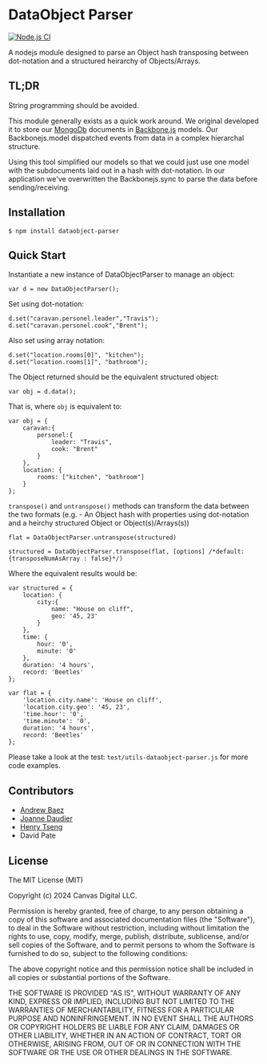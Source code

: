 DataObject Parser
=================

[![Node.js CI](https://github.com/henrytseng/dataobject-parser/actions/workflows/node.js.yml/badge.svg)](https://github.com/henrytseng/dataobject-parser/actions/workflows/node.js.yml)

A nodejs module designed to parse an Object hash transposing between dot-notation and a structured heirarchy of Objects/Arrays.  


## TL;DR

String programming should be avoided.  

This module generally exists as a quick work around.  We original developed it to store our [MongoDb](http://www.mongodb.org/) documents in [Backbone.js](http://backbonejs.org/) models.  Our Backbonejs.model dispatched events from data in a complex hierarchal structure.  

Using this tool simplified our models so that we could just use one model with the subdocuments laid out in a hash with dot-notation.  In our application we've overwritten the Backbonejs.sync to parse the data before sending/receiving.  


## Installation

	$ npm install dataobject-parser

## Quick Start

Instantiate a new instance of DataObjectParser to manage an object:

	var d = new DataObjectParser();


Set using dot-notation:

	d.set("caravan.personel.leader","Travis");
	d.set("caravan.personel.cook","Brent");

Also set using array notation:

	d.set("location.rooms[0]", "kitchen");
	d.set("location.rooms[1]", "bathroom");

The Object returned should be the equivalent structured object:

	var obj = d.data();

That is, where `obj` is equivalent to:

	var obj = {
		caravan:{
			personel:{
				leader: "Travis",
				cook: "Brent"
			}
		},
		location: {
			rooms: ["kitchen", "bathroom"]
		}
	};

`transpose()` and `untranspose()` methods can transform the data between the two formats (e.g. - An Object hash with properties using dot-notation and a heirchy structured Object or Object(s)/Arrays(s))

	flat = DataObjectParser.untranspose(structured)

	structured = DataObjectParser.transpose(flat, [options] /*default: {transposeNumAsArray : false}*/) 

Where the equivalent results would be:

	var structured = {
		location: {
			city:{
				name: "House on cliff",
				geo: '45, 23'
			}
		},
		time: {
			hour: '0',
			minute: '0'
		},
		duration: '4 hours',
		record: 'Beetles'
	};

	var flat = {
		'location.city.name': 'House on cliff',
		'location.city.geo': '45, 23',
		'time.hour': '0',
		'time.minute': '0',
		duration: '4 hours',
		record: 'Beetles'
	};

Please take a look at the test: `test/utils-dataobject-parser.js` for more code examples.  

## Contributors

* [Andrew Baez](https://github.com/fitz66)
* [Joanne Daudier](https://github.com/jdaudier)
* [Henry Tseng](https://github.com/henrytseng)
* David Pate


## License

The MIT License (MIT)

Copyright (c) 2024 Canvas Digital LLC.

Permission is hereby granted, free of charge, to any person obtaining a copy of this software and associated documentation files (the "Software"), to deal in the Software without restriction, including without limitation the rights to use, copy, modify, merge, publish, distribute, sublicense, and/or sell copies of the Software, and to permit persons to whom the Software is furnished to do so, subject to the following conditions:

The above copyright notice and this permission notice shall be included in all copies or substantial portions of the Software.

THE SOFTWARE IS PROVIDED "AS IS", WITHOUT WARRANTY OF ANY KIND, EXPRESS OR IMPLIED, INCLUDING BUT NOT LIMITED TO THE WARRANTIES OF MERCHANTABILITY, FITNESS FOR A PARTICULAR PURPOSE AND NONINFRINGEMENT. IN NO EVENT SHALL THE AUTHORS OR COPYRIGHT HOLDERS BE LIABLE FOR ANY CLAIM, DAMAGES OR OTHER LIABILITY, WHETHER IN AN ACTION OF CONTRACT, TORT OR OTHERWISE, ARISING FROM, OUT OF OR IN CONNECTION WITH THE SOFTWARE OR THE USE OR OTHER DEALINGS IN THE SOFTWARE.
